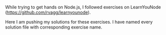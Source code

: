 While trying to get hands on Node.js, I followed exercises on LearnYouNode (https://github.com/rvagg/learnyounode). 

Here I am pushing my solutions for these exercises. I have named every solution file with corresponding exercise name.
